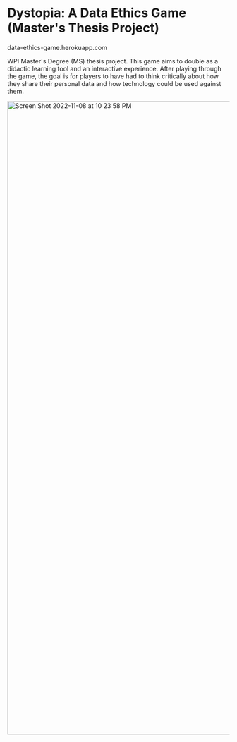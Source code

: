 # Dystopia: A Data Ethics Game (Master's Thesis Project)
data-ethics-game.herokuapp.com

WPI Master's Degree (MS) thesis project.  This game aims to double as a didactic learning tool and an interactive experience.   After playing through the game, the goal is for players to have had to think critically about how they share their personal data and how technology could be used against them.


<img width="1437" alt="Screen Shot 2022-11-08 at 10 23 58 PM" src="https://user-images.githubusercontent.com/110933291/200730749-02c5ef60-cfff-426b-8fc1-35e4b0e4b3dc.png">
